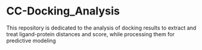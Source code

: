 # CC-Docking_Analysis
This repository is dedicated to the analysis of docking results to extract and treat ligand-protein distances and score, while processing them for predictive modeling  
